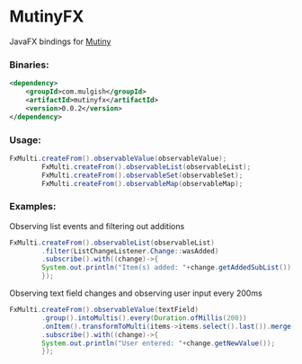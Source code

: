 # MutinyFX

JavaFX bindings for [Mutiny](https://smallrye.io/smallrye-mutiny/)

### Binaries:

```xml
<dependency>
    <groupId>com.mulgish</groupId>
    <artifactId>mutinyfx</artifactId>
    <version>0.0.2</version>
</dependency>
```

### Usage:

```java
FxMulti.createFrom().observableValue(observableValue);
        FxMulti.createFrom().observableList(observableList);
        FxMulti.createFrom().observableSet(observableSet);
        FxMulti.createFrom().observableMap(observableMap);
```

### Examples:

Observing list events and filtering out additions

```java
FxMulti.createFrom().observableList(observableList)
        .filter(ListChangeListener.Change::wasAdded)
        .subscribe().with((change)->{
        System.out.println("Item(s) added: "+change.getAddedSubList());
        });
```

Observing text field changes and observing user input every 200ms

```java
FxMulti.createFrom().observableValue(textField)
        .group().intoMultis().every(Duration.ofMillis(200))
        .onItem().transformToMulti(items->items.select().last()).merge()
        .subscribe().with((change)->{
        System.out.println("User entered: "+change.getNewValue());
        });
```
